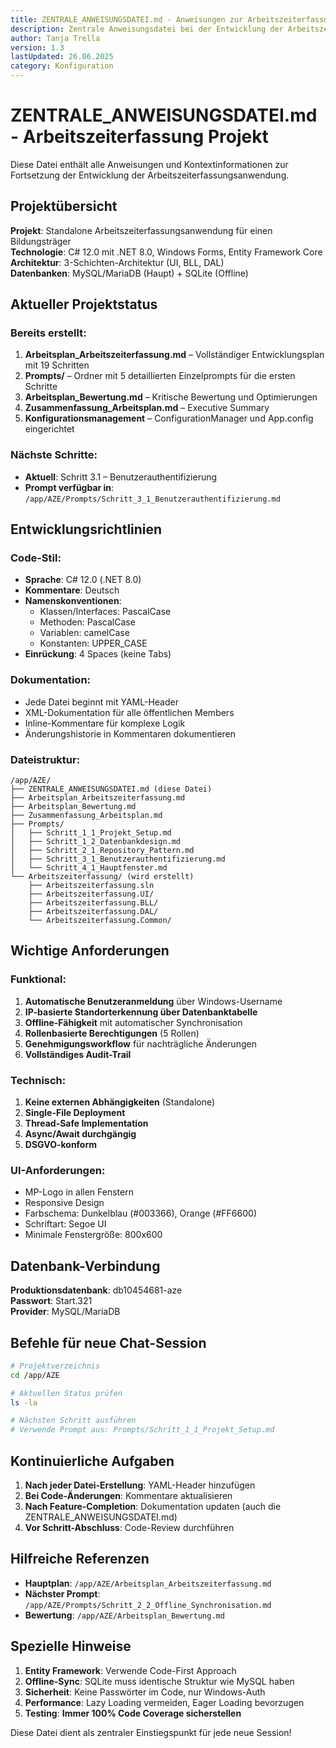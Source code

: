 ```yaml
---
title: ZENTRALE_ANWEISUNGSDATEI.md - Anweisungen zur Arbeitszeiterfassung
description: Zentrale Anweisungsdatei bei der Entwicklung der Arbeitszeiterfassungsanwendung
author: Tanja Trella
version: 1.3
lastUpdated: 26.06.2025
category: Konfiguration
---
```


# ZENTRALE_ANWEISUNGSDATEI.md - Arbeitszeiterfassung Projekt

Diese Datei enthält alle Anweisungen und Kontextinformationen zur Fortsetzung der Entwicklung der Arbeitszeiterfassungsanwendung.

## Projektübersicht

**Projekt**: Standalone Arbeitszeiterfassungsanwendung für einen Bildungsträger  
**Technologie**: C# 12.0 mit .NET 8.0, Windows Forms, Entity Framework Core  
**Architektur**: 3-Schichten-Architektur (UI, BLL, DAL)  
**Datenbanken**: MySQL/MariaDB (Haupt) + SQLite (Offline)

## Aktueller Projektstatus

### Bereits erstellt:
1. **Arbeitsplan_Arbeitszeiterfassung.md** – Vollständiger Entwicklungsplan mit 19 Schritten
2. **Prompts/** – Ordner mit 5 detaillierten Einzelprompts für die ersten Schritte
3. **Arbeitsplan_Bewertung.md** – Kritische Bewertung und Optimierungen
4. **Zusammenfassung_Arbeitsplan.md** – Executive Summary
5. **Konfigurationsmanagement** – ConfigurationManager und App.config eingerichtet

### Nächste Schritte:
- **Aktuell**: Schritt 3.1 – Benutzerauthentifizierung
- **Prompt verfügbar in**: `/app/AZE/Prompts/Schritt_3_1_Benutzerauthentifizierung.md`

## Entwicklungsrichtlinien

### Code-Stil:
- **Sprache**: C# 12.0 (.NET 8.0)
- **Kommentare**: Deutsch
- **Namenskonventionen**: 
  - Klassen/Interfaces: PascalCase
  - Methoden: PascalCase
  - Variablen: camelCase
  - Konstanten: UPPER_CASE
- **Einrückung**: 4 Spaces (keine Tabs)

### Dokumentation:
- Jede Datei beginnt mit YAML-Header
- XML-Dokumentation für alle öffentlichen Members
- Inline-Kommentare für komplexe Logik
- Änderungshistorie in Kommentaren dokumentieren

### Dateistruktur:
```
/app/AZE/
├── ZENTRALE_ANWEISUNGSDATEI.md (diese Datei)
├── Arbeitsplan_Arbeitszeiterfassung.md
├── Arbeitsplan_Bewertung.md
├── Zusammenfassung_Arbeitsplan.md
├── Prompts/
│   ├── Schritt_1_1_Projekt_Setup.md
│   ├── Schritt_1_2_Datenbankdesign.md
│   ├── Schritt_2_1_Repository_Pattern.md
│   ├── Schritt_3_1_Benutzerauthentifizierung.md
│   └── Schritt_4_1_Hauptfenster.md
└── Arbeitszeiterfassung/ (wird erstellt)
    ├── Arbeitszeiterfassung.sln
    ├── Arbeitszeiterfassung.UI/
    ├── Arbeitszeiterfassung.BLL/
    ├── Arbeitszeiterfassung.DAL/
    └── Arbeitszeiterfassung.Common/
```

## Wichtige Anforderungen

### Funktional:
1. **Automatische Benutzeranmeldung** über Windows-Username
2. **IP-basierte Standorterkennung über Datenbanktabelle**
3. **Offline-Fähigkeit** mit automatischer Synchronisation
4. **Rollenbasierte Berechtigungen** (5 Rollen)
5. **Genehmigungsworkflow** für nachträgliche Änderungen
6. **Vollständiges Audit-Trail**

### Technisch:
1. **Keine externen Abhängigkeiten** (Standalone)
2. **Single-File Deployment**
3. **Thread-Safe Implementation**
4. **Async/Await durchgängig**
5. **DSGVO-konform**

### UI-Anforderungen:
- MP-Logo in allen Fenstern
- Responsive Design
- Farbschema: Dunkelblau (#003366), Orange (#FF6600)
- Schriftart: Segoe UI
- Minimale Fenstergröße: 800x600

## Datenbank-Verbindung

**Produktionsdatenbank**: db10454681-aze  
**Passwort**: Start.321  
**Provider**: MySQL/MariaDB

## Befehle für neue Chat-Session

```bash
# Projektverzeichnis
cd /app/AZE

# Aktuellen Status prüfen
ls -la

# Nächsten Schritt ausführen
# Verwende Prompt aus: Prompts/Schritt_1_1_Projekt_Setup.md
```

## Kontinuierliche Aufgaben

1. **Nach jeder Datei-Erstellung**: YAML-Header hinzufügen
2. **Bei Code-Änderungen**: Kommentare aktualisieren
3. **Nach Feature-Completion**: Dokumentation updaten (auch die ZENTRALE_ANWEISUNGSDATEI.md)
4. **Vor Schritt-Abschluss**: Code-Review durchführen

## Hilfreiche Referenzen

- **Hauptplan**: `/app/AZE/Arbeitsplan_Arbeitszeiterfassung.md`
- **Nächster Prompt**: `/app/AZE/Prompts/Schritt_2_2_Offline_Synchronisation.md`
- **Bewertung**: `/app/AZE/Arbeitsplan_Bewertung.md`

## Spezielle Hinweise

1. **Entity Framework**: Verwende Code-First Approach
2. **Offline-Sync**: SQLite muss identische Struktur wie MySQL haben
3. **Sicherheit**: Keine Passwörter im Code, nur Windows-Auth
4. **Performance**: Lazy Loading vermeiden, Eager Loading bevorzugen
5. **Testing**: **Immer 100% Code Coverage sicherstellen**

Diese Datei dient als zentraler Einstiegspunkt für jede neue Session!
